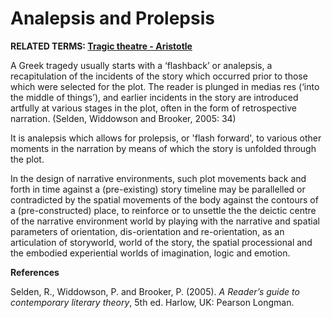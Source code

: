 # Analepsis and Prolepsis

**RELATED TERMS: [Tragic theatre - Aristotle](https://github.com/narrative-environments/CourseCompendium/blob/main/Tragic-Theatre.md)**

A Greek tragedy usually starts with a ‘flashback’ or analepsis, a recapitulation of the incidents of the story which occurred prior to those which were selected for the plot. The reader is plunged in medias res (‘into the middle of things’), and earlier incidents in the story are introduced artfully at various stages in the plot, often in the form of retrospective narration. (Selden, Widdowson and Brooker, 2005: 34)

It is analepsis which allows for prolepsis, or 'flash forward', to various other moments in the narration by means of which the story is unfolded through the plot.

In the design of narrative environments, such plot movements back and forth in time against a (pre-existing) story timeline may be parallelled or contradicted by the spatial movements of the body against the contours of a (pre-constructed) place, to reinforce or to unsettle the the deictic centre of the narrative environment world by playing with the narrative and spatial parameters of orientation, dis-orientation and re-orientation, as an articulation of storyworld, world of the story, the spatial processional and the embodied experiential worlds of imagination, logic and emotion.

**References** 

Selden, R., Widdowson, P. and Brooker, P. (2005). _A Reader’s guide to contemporary literary theory_, 5th ed. Harlow, UK: Pearson Longman.
